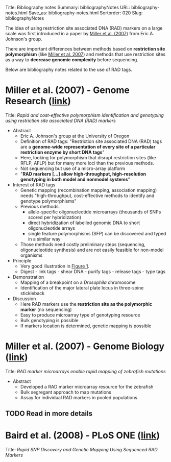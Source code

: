 Title: Bibliography notes
Summary: bibliographyNotes
URL: bibliography-notes.html
Save_as: bibliography-notes.html
Sortorder: 020
Slug: bibliographyNotes

The idea of using restriction site associated DNA (RAD) markers on a
large scale was first introduced in a paper by [Miller et al.
(2007)](http://genome.cshlp.org/content/17/2/240.long) from Eric A.
Johnson's group.

There are important differences between methods based on **restriction
site polymorphism** (like [Miller et al.
2007](http://genome.cshlp.org/content/17/2/240.long)) and methods that
use restriction sites as a way to **decrease genomic complexity** before
sequencing.

Below are bibliography notes related to the use of RAD tags.

Miller et al. (2007) - Genome Research ([link](http://genome.cshlp.org/content/17/2/240.long))
==============================================================================================

Title: *Rapid and cost-effective polymorphism identification and
genotyping using restriction site associated DNA (RAD) markers*

-   Abstract
    -   Eric A. Johnson's group at the University of Oregon
    -   Definition of RAD tags: "Restriction site associated DNA (RAD)
        tags are a **genome-wide representation of every site of a
        particular restriction enzyme by short DNA tags**"
    -   Here, looking for polymorphism that disrupt restriction sites
        (like RFLP, AFLP) but for many more loci than the previous
        methods.
    -   Not sequencing but use of a micro-array platform
    -   "**RAD markers [...] allow high-throughput, high-resolution
        genotyping in both model and nonmodel systems**"
-   Interest of RAD tags
    -   Genetic mapping (recombination mapping, association mapping)
        needs "high-throughput, cost-effective methods to identify and
        genotype polymorphisms"
    -   Previous methods:
        -   allele-specific oligonucleotide microarrays (thousands of
            SNPs scored per hybridization)
        -   direct hybridization of labelled genomic DNA to short
            oligonucleotide arrays
        -   single feature polymorphisms (SFP) can be discovered and
            typed in a similar way
    -   Those methods need costly preliminary steps (sequencing,
        oligonucleotide synthesis) and are not easily feasible for
        non-model organisms
-   Principle
    -   Very good illustration in [Figure
        1](http://genome.cshlp.org/content/17/2/240.long#F1).
    -   Digest - link tags - shear DNA - purify tags - release tags -
        type tags
-   Demonstration
    -   Mapping of a breakpoint on a *Drosophila* chromosome
    -   Identification of the major lateral plate locus in three-spine
        stickleback
-   Discussion
    -   Here RAD markers use the **restriction site as the polymorphic
        marker** (no sequencing)
    -   Easy to produce microarray type of genotyping resource
    -   Bulk genotyping is possible
    -   If markers location is determined, genetic mapping is possible

Miller et al. (2007) - Genome Biology ([link](http://genomebiology.com/content/8/6/R105))
=========================================================================================

Title: *RAD marker microarrays enable rapid mapping of zebrafish
mutations*

-   Abstract
    -   Developed a RAD marker microarray resource for the zebrafish
    -   Bulk segregant approach to map mutations
    -   Assay for individual RAD markers in pooled populations

TODO Read in more details
-------------------------

Baird et al. (2008) - PLoS ONE ([link](http://journals.plos.org/plosone/article?id=10.1371/journal.pone.0003376))
=================================================================================================================

Title: *Rapid SNP Discovery and Genetic Mapping Using Sequenced RAD
Markers*

